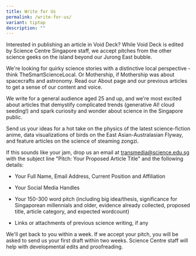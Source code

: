 ```yaml
---
title: Write for Us
permalink: /write-for-us/
variant: tiptap
description: ""
---
```

<p>Interested in publishing an article in Void Deck? While Void Deck is edited
by Science Centre Singapore staff, we accept pitches from the other science
geeks on the island beyond our Jurong East bubble.&nbsp;</p>
<p>We're looking for quirky science stories with a distinctive local perspective
- think TheSmartScienceLocal. Or Mothership, if Mothership was about spacecrafts
and astronomy. Read our About page and our previous articles to get a sense
of our content and voice.&nbsp;&nbsp;</p>
<p>We write for a general audience aged 25 and up, and we're most excited
about articles that demystify complicated trends (generative AI! cloud
seeding!) and spark curiosity and wonder about science in the Singapore
public.&nbsp;</p>
<p>Send us your ideas for a hot take on the physics of the latest science-fiction
anime, data visualizations of birds on the East Asian-Australasian Flyway,
and feature articles on the science of steaming zongzi.&nbsp;</p>
<p>If this sounds like your jam, drop us an email at <a href="mailto:transmedia@science.edu.sg" rel="noopener noreferrer nofollow" target="_blank">transmedia@science.edu.sg</a> with
the subject line "Pitch: Your Proposed Article Title" and the following
details:&nbsp;</p>
<ul data-tight="true" class="tight">
<li>
<p>Your Full Name, Email Address, Current Position and Affiliation&nbsp;&nbsp;</p>
</li>
<li>
<p>Your Social Media Handles&nbsp;&nbsp;</p>
</li>
<li>
<p>Your 150-300 word pitch (including big idea/thesis, significance for Singaporean
millennials and older, evidence already collected, proposed title, article
category, and expected wordcount)&nbsp;</p>
</li>
<li>
<p>Links or attachments of previous science writing, if any&nbsp;</p>
</li>
</ul>
<p>We'll get back to you within a week. If we accept your pitch, you will
be asked to send us your first draft within two weeks. Science Centre staff
will help with developmental edits and proofreading.&nbsp;</p>